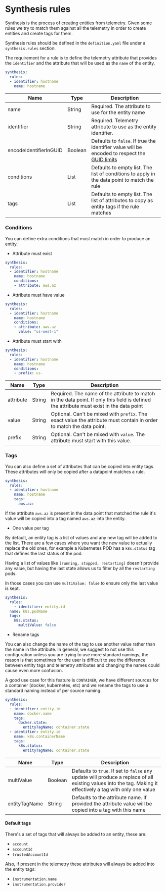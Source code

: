 # Synthesis rules

Synthesis is the process of creating entities from telemetry. Given some rules we try to match them against all the telemetry in order to create entities and create tags for them.

Synthesis rules should be defined in the `definition.yaml` file under a `synthesis.rules` section.

The requirement for a rule is to define the telemetry attribute that provides the `identifier` and the attribute that will be used as the `name` of the entity.

```yaml
synthesis:
  rules:
  - identifier: hostname
    name: hostname
```

| **Name** | **Type** | **Description**  |
| -------- | -------- | ---------------- |
| name    | String | Required. The attribute to use for the entity name |
| identifier| String| Required. Telemetry attribute to use as the entity identifier.|
| encodeIdentifierInGUID | Boolean | Defaults to `false`. If true the identifier value will be encoded to respect the [GUID limits][guid_spec] |
| conditions | List | Defaults to empty list. The list of conditions to apply in the data point to match the rule |
| tags     | List   | Defaults to empty list. The list of attributes to copy as entity tags if the rule matches |

### Conditions

You can define extra conditions that must match in order to produce an entity.

- Attribute must exist
```yaml
synthesis:
  rules:
  - identifier: hostname
    name: hostname
  	conditions:
    - attribute: aws.az
```

- Attribute must have value
```yaml
synthesis:
  rules:
  - identifier: hostname
    name: hostname
  	conditions:
    - attribute: aws.az
      value: "us-west-1"
```

- Attribute must start with
```yaml
synthesis:
  rules:
  - identifier: hostname
    name: hostname
  	conditions:
    - prefix: us-
```


| **Name** | **Type** | **Description**  |
| -------- | -------- | ---------------- |
| attribute | String  | Required. The name of the attribute to match in the data point. If only this field is defined the attribute must exist in the data point |
| value    | String   | Optional. Can't be mixed with `prefix`. The exact value the attribute must contain in order to match the data point. |
| prefix | String | Optional. Can't be mixed with `value`. The attribute must start with this value. |


### Tags

You can also define a set of attributes that can be copied into entity tags.
These attributes will only be copied after a datapoint matches a rule.

```yaml
synthesis:
  rules:
  - identifier: hostname
    name: hostname
    tags:
      aws.az:
```

If the attribute `aws.az` is present in the data point that matched the rule it's value will be copied into a tag named `aws.az` into the entity.

- One value per tag

By default, an entity tag is a list of values and any new tag will be added to the list.
There are a few cases where you want the new value to actually replace the old ones,
for example a Kubernetes POD has a `k8s.status` tag that defines the last status of the pod.

Having a list of values like `[running, stopped, restarting]` doesn't provide any value, but having the last state allows us to filter by all the `restarting` pods.

In those cases you can use `multiValue: false` to ensure only the last value is kept. 

```yaml
synthesis:
  rules:
    - identifier: entity.id
  name: k8s.podName
  tags:
    k8s.status:
      multiValue: false
```

- Rename tags

You can also change the name of the tag to use another value rather than the name in the attribute.
In general, we suggest to not use this configuration unless you are trying to use more standard namings,
the reason is that sometimes for the user is difficult to see the difference between entity tags and telemetry attributes and changing the names could cause even more confusion.

A good use case for this feature is `CONTAINER`, we have different sources for a container (docker, kubernetes, etc) and we rename the tags to use a standard naming instead of per source naming.

```yaml
synthesis:
  rules:
  - identifier: entity.id
    name: docker.name
    tags:
      docker.state:
        entityTagName: container.state
  - identifier: entity.id
    name: k8s.containerName
    tags:
      k8s.status:
        entityTagName: container.state
```

| **Name** | **Type** | **Description**  |
| -------- | -------- | ---------------- |
| multiValue | Boolean  | Defaults to `true`. If set to `false` any update will produce a replace of all existing values into the tag. Making it effectively a tag with only one value |
| entityTagName | String | Defaults to the attribute name. If provided the attribute value will be copied into a tag with this name |


#### Default tags

There's a set of tags that will always be added to an entity, these are:

- `account`
- `accountId`
- `trustedAccountId`

Also, if present in the telemetry these attributes will always be added into the entity tags:

- `instrumentation.name`
- `instrumentation.provider`

[guid_spec]: guid_spec.md